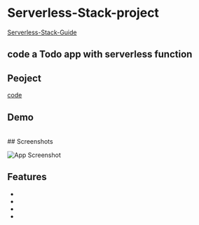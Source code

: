 # Serverless-Stack-project
[Serverless-Stack-Guide](https://serverless-stack.com/#guide)

## code a Todo app with serverless function

## Peoject
[code](Serverless-project)

## Demo
<br>
## Screenshots

![App Screenshot](https://via.placeholder.com/468x300?text=App+Screenshot+Here)

## Features

-
-
-
-
